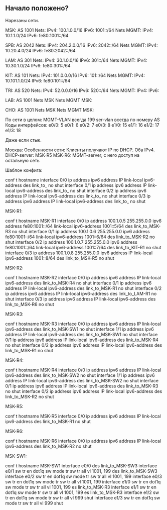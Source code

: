 Начало положено? 
-----
Нарезаны сети. 

MSK: 
AS 1001
Nets: 
IPv4: 100.1.0.0/16
IPv6: 1001::/64
Nets MGMT: 
IPv4: 10.1.1.0/24
IPv6: fe80:1001::/64

SPB: 
AS 2042 
Nets: 
IPv4: 204.2.0.0/16
IPv6: 2042::/64
Nets MGMT: 
IPv4: 10.20.4.0/24
IPv6: fe80:2042::/64

LAM: 
AS 301
Nets: 
IPv4: 30.1.0.0/16
IPv6: 301::/64
Nets MGMT: 
IPv4: 10.30.1.0/24
IPv6: fe80:301::/64

KIT: 
AS 101
Nets: 
IPv4: 101.0.0.0/16
IPv6: 101::/64
Nets MGMT: 
IPv4: 10.101.1.0/24
IPv6: fe80:101::/64

TRI: 
AS 520
Nets: 
IPv4: 52.0.0.0/16
IPv6: 520::/64
Nets MGMT: 
IPv4: 
IPv6: 

LAB: 
AS 1001
Nets MSK
Nets MGMT MSK: 

CHO: 
AS 1001
Nets MSK
Nets MGMT MSK: 

По сети в целом: 
MGMT-VLAN всегда 199
ser-vlan всегда по номеру AS
Коды интерфейсов: 
e0/0: 5 
e0/1: 6
e0/2: 7
e0/3: 8
e1/0: 15
e1/1: 16
e1/2: 17
e1/3: 18

Даже если стык. 


Москва: 
Особенности сети: 
Клиенты получают IP по DHCP. Оба IPv4. 
DHCP-server: MSK-R5
MSK-R6: MGMT-server, с него доступ на остальную сеть

Шаблон конфига: 

conf t
hostname 
interface 0/0
ip address 
ipv6 address IP link-local
ipv6-address 
des link_to_
no shut
interface 0/1
ip address 
ipv6 address IP link-local
ipv6-address 
des link_to_
no shut
interface 0/2
ip address 
ipv6 address IP link-local
ipv6-address 
des link_to_
no shut
interface 0/3
ip address 
ipv6 address IP link-local
ipv6-address 
des link_to_
no shut

MSK-R1: 

conf t
hostname MSK-R1
interface 0/0
ip address 100.1.0.5 255.255.0.0
ipv6 address fe80:1001::/64 link-local
ipv6-address 1001::5/64
des link_to_MSK-R3
no shut
interface 0/1
ip address 100.1.0.6 255.255.0.0
ipv6 address fe80:1001::/64 link-local
ipv6-address 1001::6/64
des link_to_MSK-R2
no shut
interface 0/2
ip address 100.1.0.7 255.255.0.0
ipv6 address fe80:1001::/64 link-local
ipv6-address 1001::7/64
des link_to_KIT-R1
no shut
interface 0/3
ip address 100.1.0.8 255.255.0.0
ipv6 address IP link-local
ipv6-address 1001::8/64
des link_to_MSK-R5
no shut

MSK-R2: 

conf t
hostname MSK-R2
interface 0/0
ip address 
ipv6 address IP link-local
ipv6-address 
des link_to_MSK-R4
no shut
interface 0/1
ip address 
ipv6 address IP link-local
ipv6-address 
des link_to_MSK-R1
no shut
interface 0/2
ip address 
ipv6 address IP link-local
ipv6-address 
des link_to_LAM-R1
no shut
interface 0/3
ip address 
ipv6 address IP link-local
ipv6-address 
des link_to_MSK-R6
no shut



MSK-R3: 

conf t
hostname MSK-R3
interface 0/0
ip address 
ipv6 address IP link-local
ipv6-address 
des link_to_MSK-SW1
no shut
interface 1/1
ip address 
ipv6 address IP link-local
ipv6-address 
des link_to_MSK-SW1
no shut
interface 0/1
ip address 
ipv6 address IP link-local
ipv6-address 
des link_to_MSK-R4
no shut
interface 0/2
ip address 
ipv6 address IP link-local
ipv6-address 
des link_to_MSK-R1
no shut


MSK-R4: 

conf t
hostname MSK-R4
interface 0/0
ip address 
ipv6 address IP link-local
ipv6-address 
des link_to_MSK-SW2
no shut
interface 1/1
ip address 
ipv6 address IP link-local
ipv6-address 
des link_to_MSK-SW2
no shut
interface 0/1
ip address 
ipv6 address IP link-local
ipv6-address 
des link_to_MSK-R3
no shut
interface 0/2
ip address 
ipv6 address IP link-local
ipv6-address 
des link_to_MSK-R2
no shut

MSK-R5: 

conf t
hostname MSK-R5
interface 0/0
ip address 
ipv6 address IP link-local
ipv6-address 
des link_to_MSK-R1
no shut


MSK-R6: 

conf t
hostname MSK-R6
interface 0/0
ip address 
ipv6 address IP link-local
ipv6-address 
des link_to_MSK-R2
no shut

MSK-SW1: 

conf t
hostname MSK-SW1
interface e0/0
des link_to_MSK-SW3
interface e0/1
sw tr en dot1q
sw mode tr
sw tr all vl 1001, 199
des link_to_MSK-SW3
interface e0/2
sw tr en dot1q
sw mode tr
sw tr all vl 1001, 199
interface e0/3
sw tr en dot1q
sw mode tr
sw tr all vl 1001, 199
interface e1/0
sw tr en dot1q
sw mode tr
sw tr all vl 1001, 199
es link_to_MSK-R3
interface e1/1
sw tr en dot1q
sw mode tr
sw tr all vl 1001, 199
es link_to_MSK-R3
interface e1/2
sw tr en dot1q
sw mode tr
sw tr all vl 999
shut
interface e1/3
sw tr en dot1q
sw mode tr
sw tr all vl 999
shut
